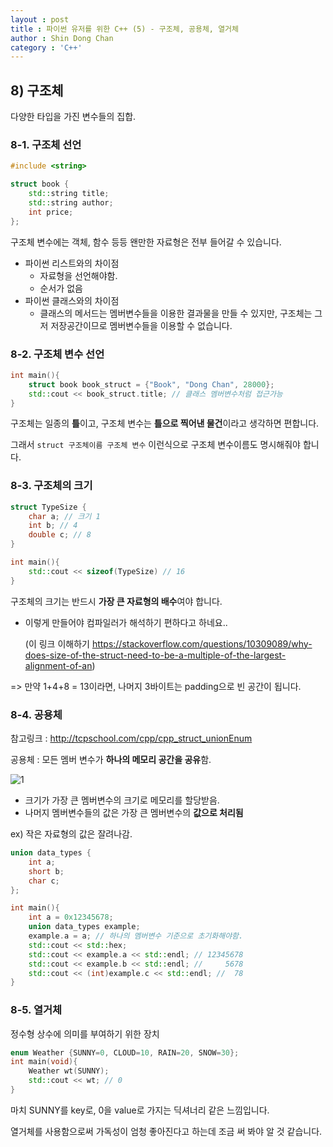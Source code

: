 ```yaml
---
layout : post
title : 파이썬 유저를 위한 C++ (5) - 구조체, 공용체, 열거체
author : Shin Dong Chan
category : 'C++'
---
```


## 8) 구조체

다양한 타입을 가진 변수들의 집합. 

### 8-1. 구조체 선언

```c++
#include <string>

struct book {
    std::string title;
    std::string author;
    int price;
};
```

구조체 변수에는 객체, 함수 등등 왠만한 자료형은 전부 들어갈 수 있습니다.

- 파이썬 리스트와의 차이점
  - 자료형을 선언해야함.
  - 순서가 없음
- 파이썬 클래스와의 차이점
  - 클래스의 메서드는 멤버변수들을 이용한 결과물을 만들 수 있지만, 구조체는 그저 저장공간이므로 멤버변수들을 이용할 수 없습니다.

### 8-2. 구조체 변수 선언

```c++
int main(){
    struct book book_struct = {"Book", "Dong Chan", 28000};
    std::cout << book_struct.title; // 클래스 멤버변수처럼 접근가능
}
```

구조체는 일종의 **틀**이고, 구조체 변수는 **틀으로 찍어낸 물건**이라고 생각하면 편합니다.

그래서 `struct 구조체이름 구조체 변수` 이런식으로 구조체 변수이름도 명시해줘야 합니다.

### 8-3. 구조체의 크기

```c++
struct TypeSize {
    char a; // 크기 1
    int b; // 4
    double c; // 8
}

int main(){
    std::cout << sizeof(TypeSize) // 16
}
```

구조체의 크기는 반드시 **가장 큰 자료형의 배수**여야 합니다.

- 이렇게 만들어야 컴파일러가 해석하기 편하다고 하네요..

  (이 링크 이해하기 https://stackoverflow.com/questions/10309089/why-does-size-of-the-struct-need-to-be-a-multiple-of-the-largest-alignment-of-an)

=> 만약 1+4+8 = 13이라면, 나머지 3바이트는 padding으로 빈 공간이 됩니다.

### 8-4. 공용체

참고링크 : http://tcpschool.com/cpp/cpp_struct_unionEnum

공용체 : 모든 멤버 변수가 **하나의 메모리 공간을 공유**함.

![1](https://user-images.githubusercontent.com/37765338/60496175-3a408580-9ced-11e9-8e32-d93e365e046d.png)

- 크기가 가장 큰 멤버변수의 크기로 메모리를 할당받음.
- 나머지 멤버변수들의 값은 가장 큰 멤버변수의 **값으로 처리됨**

ex) 작은 자료형의 값은 잘려나감.

```c++
union data_types {
    int a;
    short b;
    char c;
};

int main(){
    int a = 0x12345678;
    union data_types example; 
	example.a = a; // 하나의 멤버변수 기준으로 초기화해야함.
	std::cout << std::hex;
    std::cout << example.a << std::endl; // 12345678
    std::cout << example.b << std::endl; //     5678
    std::cout << (int)example.c << std::endl; //  78
}
```

### 8-5. 열거체

정수형 상수에 의미를 부여하기 위한 장치

```c++
enum Weather {SUNNY=0, CLOUD=10, RAIN=20, SNOW=30};
int main(void){
	Weather wt(SUNNY);
	std::cout << wt; // 0
}
```

마치 SUNNY를 key로, 0을 value로 가지는 딕셔너리 같은 느낌입니다.

열거체를 사용함으로써 가독성이 엄청 좋아진다고 하는데 조금 써 봐야 알 것 같습니다.

